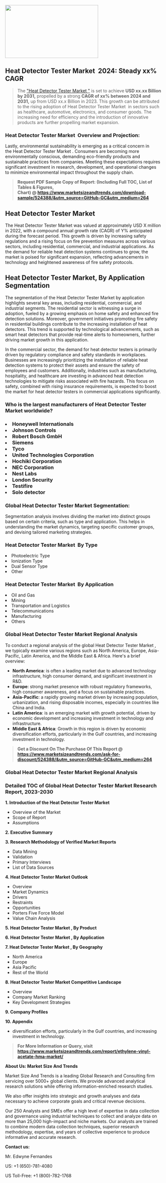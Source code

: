 <p><img class="alignnone size-medium wp-image-20088" src="https://ffe5etoiles.com/wp-content/uploads/2024/12/MST1-300x171.png" alt="" width="300" height="171" /></p><h2 id="ember46" class="ember-view reader-text-block__heading-2">Heat Detector Tester Market &nbsp;2024: Steady&nbsp;xx% CAGR</h2><blockquote id="ember47" class="ember-view reader-text-block__blockquote">The&nbsp;<a class="app-aware-link " href="https://www.marketsizeandtrends.com/download-sample/524388/&utm_source=GitHub-GC&utm_medium=264" target="_blank" data-test-app-aware-link="">"Heat Detector Tester Market "</a>&nbsp;is set to achieve&nbsp;<strong>USD&nbsp;xx.xx&nbsp;Billion by 2031,</strong>&nbsp;propelled by a strong&nbsp;<strong>CAGR of&nbsp;xx% between 2024 and 2031,</strong>&nbsp;up from USD xx.x Billion in 2023. This growth can be attributed to the rising adoption of&nbsp;Heat Detector Tester Market &nbsp;in sectors such as healthcare, automotive, electronics, and consumer goods. The increasing need for efficiency and the introduction of innovative products are further propelling market expansion.</blockquote><h3 id="ember48" class="ember-view reader-text-block__heading-3">Heat Detector Tester Market &nbsp;Overview and Projection:</h3><p id="ember49" class="ember-view reader-text-block__paragraph">Lastly, environmental sustainability is emerging as a critical concern in the&nbsp;Heat Detector Tester Market . Consumers are becoming more environmentally conscious, demanding eco-friendly products and sustainable practices from companies. Meeting these expectations requires significant investment in research, development, and operational changes to minimize environmental impact throughout the supply chain.</p><blockquote id="ember50" class="ember-view reader-text-block__blockquote"><strong>Request PDF Sample Copy of Report: (Including Full TOC, List of Tables &amp; Figures, Chart)&nbsp;@&nbsp;<strong><a href="https://www.marketsizeandtrends.com/download-sample/524388/&utm_source=GitHub-GC&utm_medium=264" target="_blank">https://www.marketsizeandtrends.com/download-sample/524388/&utm_source=GitHub-GC&utm_medium=264</a></strong></strong></blockquote><h3 class=""> <h2>Heat Detector Tester Market</h2><p>The Heat Detector Tester Market was valued at approximately USD X million in 2022, with a compound annual growth rate (CAGR) of Y% anticipated during the forecast period. This growth is driven by increasing safety regulations and a rising focus on fire prevention measures across various sectors, including residential, commercial, and industrial applications. As the demand for reliable heat detection systems continues to grow, the market is poised for significant expansion, reflecting advancements in technology and heightened awareness of fire safety protocols.</p><h2>Heat Detector Tester Market, By Application Segmentation</h2><p>The segmentation of the Heat Detector Tester Market by application highlights several key areas, including residential, commercial, and industrial segments. The residential sector is witnessing a surge in adoption, fueled by a growing emphasis on home safety and enhanced fire detection solutions. Moreover, government initiatives promoting fire safety in residential buildings contribute to the increasing installation of heat detectors. This trend is supported by technological advancements, such as smart heat detectors that provide real-time alerts to homeowners, further driving market growth in this application.</p><p>In the commercial sector, the demand for heat detector testers is primarily driven by regulatory compliance and safety standards in workplaces. Businesses are increasingly prioritizing the installation of reliable heat detection systems to protect their assets and ensure the safety of employees and customers. Additionally, industries such as manufacturing, hospitality, and healthcare are investing in advanced heat detection technologies to mitigate risks associated with fire hazards. This focus on safety, combined with rising insurance requirements, is expected to boost the market for heat detector testers in commercial applications significantly.</p></h3><h3 id="" class="">Who is the largest manufacturers of&nbsp;Heat Detector Tester Market worldwide?</h3><h3 class=""></Li><Li>Honeywell Internationals</Li><Li> Johnson Controls</Li><Li> Robert Bosch GmbH</Li><Li> Siemens</Li><Li> Tyco</Li><Li> United Technologies Corporation</Li><Li> Hochiki Corporation</Li><Li> NEC Corporation</Li><Li> Nest Labs</Li><Li> London Security</Li><Li> Testifire</Li><Li> Solo detector</h3><h3 id="ember53" class="ember-view reader-text-block__heading-3">Global&nbsp;Heat Detector Tester Market Segmentation:</h3><p id="ember54" class="ember-view reader-text-block__paragraph">Segmentation analysis involves dividing the market into distinct groups based on certain criteria, such as type and application. This helps in understanding the market dynamics, targeting specific customer groups, and devising tailored marketing strategies.</p><h3 id="" class="">Heat Detector Tester Market &nbsp;By Type</h3><p></Li><Li>Photoelectric Type</Li><Li> Ionization Type</Li><Li> Dual Sensor Type</Li><Li> Other</p><h3 id="" class="">Heat Detector Tester Market &nbsp;By Application</h3><p class=""></Li><Li>Oil and Gas</Li><Li> Mining</Li><Li> Transportation and Logistics</Li><Li> Telecommunications</Li><Li> Manufacturing</Li><Li> Others</p><h3 id="ember62" class="ember-view reader-text-block__heading-3">Global Heat Detector Tester Market Regional Analysis</h3><p id="ember63" class="ember-view reader-text-block__paragraph">To conduct a regional analysis of the global Heat Detector Tester Market , we typically examine various regions such as North America, Europe, Asia-Pacific, Latin America, and the Middle East &amp; Africa. Here's a brief overview:</p><ul><li><strong>North America</strong>: is often a leading market due to advanced technology infrastructure, high consumer demand, and significant investment in R&amp;D.</li><li><strong>Europe</strong>: strong market presence with robust regulatory frameworks, high consumer awareness, and a focus on sustainable practices.</li><li><strong>Asia-Pacific</strong>: a rapidly growing market driven by increasing population, urbanization, and rising disposable incomes, especially in countries like China and India.</li><li><strong>Latin America</strong>: is an emerging market with growth potential, driven by economic development and increasing investment in technology and infrastructure.</li><li><strong>Middle East &amp; Africa</strong>: Growth in this region is driven by economic diversification efforts, particularly in the Gulf countries, and increasing investment in technology.</li></ul><blockquote id="ember61" class="ember-view reader-text-block__blockquote"><strong>Get a Discount On The Purchase Of This Report @ <strong><a href="https://html-cleaner.com/" target="">https://www.marketsizeandtrends.com/ask-for-discount/524388/&utm_source=GitHub-GC&utm_medium=264</a></strong></strong></blockquote><h3 id="ember62" class="ember-view reader-text-block__heading-3">Global Heat Detector Tester Market Regional Analysis</h3><h3 id="" class="">Detailed TOC of Global Heat Detector Tester Market Research Report, 2023-2030</h3><p id="" class=""><strong>1. Introduction of the Heat Detector Tester Market </strong></p><ul><li>Overview of the Market</li><li>Scope of Report</li><li>Assumptions</li></ul><p id="" class=""><strong>2. Executive Summary</strong></p><p id="" class=""><strong>3. Research Methodology of Verified Market Reports</strong></p><ul><li>Data Mining</li><li>Validation</li><li>Primary Interviews</li><li>List of Data Sources</li></ul><p id="" class=""><strong>4. Heat Detector Tester Market Outlook</strong></p><ul><li>Overview</li><li>Market Dynamics</li><li>Drivers</li><li>Restraints</li><li>Opportunities</li><li>Porters Five Force Model</li><li>Value Chain Analysis</li></ul><p id="" class=""><strong>5. Heat Detector Tester Market , By Product</strong></p><p id="" class=""><strong>6. Heat Detector Tester Market , By Application</strong></p><p id="" class=""><strong>7. Heat Detector Tester Market , By Geography</strong></p><ul><li>North America</li><li>Europe</li><li>Asia Pacific</li><li>Rest of the World</li></ul><p id="" class=""><strong>8. Heat Detector Tester Market Competitive Landscape</strong></p><ul><li>Overview</li><li>Company Market Ranking</li><li>Key Development Strategies</li></ul><p id="" class=""><strong>9. Company Profiles</strong></p><p id="" class=""><strong>10. Appendix</strong></p><ul><li>diversification efforts, particularly in the Gulf countries, and increasing investment in technology.</li></ul><blockquote id="ember65" class="ember-view reader-text-block__blockquote"><strong>For More Information or Query, visit <strong><strong><a href="https://html-cleaner.com/" target="">https://www.marketsizeandtrends.com/report/ethylene-vinyl-acetate-hma-market/</a></strong></strong></strong></blockquote><p id="" class=""><strong>About Us: Market Size And Trends</strong></p><p id="" class="">Market Size And Trends is a leading Global Research and Consulting firm servicing over 5000+ global clients. We provide advanced analytical research solutions while offering information-enriched research studies.</p><p id="" class="">We also offer insights into strategic and growth analyses and data necessary to achieve corporate goals and critical revenue decisions.</p><p id="" class="">Our 250 Analysts and SMEs offer a high level of expertise in data collection and governance using industrial techniques to collect and analyze data on more than 25,000 high-impact and niche markets. Our analysts are trained to combine modern data collection techniques, superior research methodology, expertise, and years of collective experience to produce informative and accurate research.</p><p id="" class=""><strong>Contact us:</strong></p><p id="" class="">Mr. Edwyne Fernandes</p><p id="" class="">US: +1 (650)-781-4080</p><p id="" class="">US Toll-Free: +1 (800)-782-1768</p>
